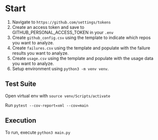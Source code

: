 # Start

1. Navigate to `https://github.com/settings/tokens`
2. Create an access token and save to GITHUB_PERSONAL_ACCESS_TOKEN in your `.env`
3. Create `github_config.csv` using the template to indicate which repos you want to analyze.
4. Create `failures.csv` using the template and populate with the failure results you want to analyze.
5. Create `usage.csv` using the template and populate with the usage data you want to analyze.
6. Setup environment using `python3 -m venv venv`.

## Test Suite

Open virtual env with `source venv/Scripts/activate`

Run `pytest --cov-report=xml --cov=main`

## Execution

To run, execute `python3 main.py`

